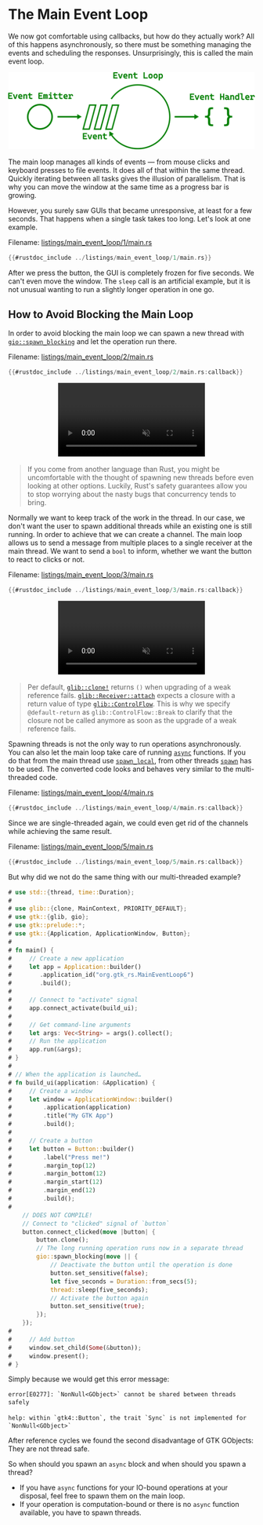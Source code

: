 # The Main Event Loop

We now got comfortable using callbacks, but how do they actually work?
All of this happens asynchronously, so there must be something managing the events and scheduling the responses.
Unsurprisingly, this is called the main event loop.

<div style="text-align:center"><img src="img/main_event_loop.png" alt="Diagram showing the main event loop"/></div>

The main loop manages all kinds of events — from mouse clicks and keyboard presses to file events.
It does all of that within the same thread.
Quickly iterating between all tasks gives the illusion of parallelism.
That is why you can move the window at the same time as a progress bar is growing.


However, you surely saw GUIs that became unresponsive, at least for a few seconds.
That happens when a single task takes too long.
Let's look at one example.

Filename: <a class=file-link href="https://github.com/gtk-rs/gtk4-rs/blob/master/book/listings/main_event_loop/1/main.rs">listings/main_event_loop/1/main.rs</a>

```rust
{{#rustdoc_include ../listings/main_event_loop/1/main.rs}}
```

After we press the button, the GUI is completely frozen for five seconds.
We can't even move the window.
The `sleep` call is an artificial example,
but it is not unusual wanting to run a slightly longer operation in one go.

## How to Avoid Blocking the Main Loop

In order to avoid blocking the main loop we can spawn a new thread with [`gio::spawn_blocking`](https://gtk-rs.org/gtk-rs-core/stable/latest/docs/gio/fn.spawn_blocking.html) and let the operation run there.

Filename: <a class=file-link href="https://github.com/gtk-rs/gtk4-rs/blob/master/book/listings/main_event_loop/2/main.rs">listings/main_event_loop/2/main.rs</a>

```rust
{{#rustdoc_include ../listings/main_event_loop/2/main.rs:callback}}
```

<div style="text-align:center">
 <video autoplay muted loop>
  <source src="vid/main_event_loop_2.webm" type="video/webm">
  <p>A video which shows that after pressing the button, the window can still be moved</p>
 </video>
</div>


> If you come from another language than Rust, you might be uncomfortable with the thought of spawning new threads before even looking at other options.
> Luckily, Rust's safety guarantees allow you to stop worrying about the nasty bugs that concurrency tends to bring.



Normally we want to keep track of the work in the thread.
In our case, we don't want the user to spawn additional threads while an existing one is still running.
In order to achieve that we can create a channel.
The main loop allows us to send a message from multiple places to a single receiver at the main thread.
We want to send a `bool` to inform, whether we want the button to react to clicks or not.

Filename: <a class=file-link href="https://github.com/gtk-rs/gtk4-rs/blob/master/book/listings/main_event_loop/3/main.rs">listings/main_event_loop/3/main.rs</a>

```rust
{{#rustdoc_include ../listings/main_event_loop/3/main.rs:callback}}
```

<div style="text-align:center">
 <video autoplay muted loop>
  <source src="vid/main_event_loop_3.webm" type="video/webm">
  <p>The button now stops being responsive for 10 seconds after being pressed</p>
 </video>
</div>


> Per default, [`glib::clone!`](https://gtk-rs.org/gtk-rs-core/stable/latest/docs/glib/macro.clone.html) returns `()` when upgrading of a weak reference fails.
> [`glib::Receiver::attach`](https://gtk-rs.org/gtk-rs-core/stable/latest/docs/glib/struct.Receiver.html#method.attach) expects a closure with a return value of type [`glib::ControlFlow`](https://gtk-rs.org/gtk-rs-core/stable/latest/docs/glib/enum.ControlFlow.html).
> This is why we specify `@default-return` as `glib::ControlFlow::Break` to clarify that the closure not be called anymore as soon as the upgrade of a weak reference fails.


Spawning threads is not the only way to run operations asynchronously.
You can also let the main loop take care of running [`async`](https://rust-lang.github.io/async-book/) functions.
If you do that from the main thread use [`spawn_local`](https://gtk-rs.org/gtk-rs-core/stable/latest/docs/glib/struct.MainContext.html#method.spawn_local), from other threads [`spawn`](https://gtk-rs.org/gtk-rs-core/stable/latest/docs/glib/struct.MainContext.html#method.spawn) has to be used.
The converted code looks and behaves very similar to the multi-threaded code.

Filename: <a class=file-link href="https://github.com/gtk-rs/gtk4-rs/blob/master/book/listings/main_event_loop/4/main.rs">listings/main_event_loop/4/main.rs</a>

```rust
{{#rustdoc_include ../listings/main_event_loop/4/main.rs:callback}}
```

Since we are single-threaded again, we could even get rid of the channels while achieving the same result.

Filename: <a class=file-link href="https://github.com/gtk-rs/gtk4-rs/blob/master/book/listings/main_event_loop/5/main.rs">listings/main_event_loop/5/main.rs</a>

```rust
{{#rustdoc_include ../listings/main_event_loop/5/main.rs:callback}}
```

But why did we not do the same thing with our multi-threaded example?

```rust ,no_run,compile_fail
# use std::{thread, time::Duration};
# 
# use glib::{clone, MainContext, PRIORITY_DEFAULT};
# use gtk::{glib, gio};
# use gtk::prelude::*;
# use gtk::{Application, ApplicationWindow, Button};
# 
# fn main() {
#     // Create a new application
#     let app = Application::builder()
#        .application_id("org.gtk_rs.MainEventLoop6")
#        .build();
#
#     // Connect to "activate" signal
#     app.connect_activate(build_ui);
# 
#     // Get command-line arguments
#     let args: Vec<String> = args().collect();
#     // Run the application
#     app.run(&args);
# }
# 
# // When the application is launched…
# fn build_ui(application: &Application) {
#     // Create a window
#     let window = ApplicationWindow::builder()
#         .application(application)
#         .title("My GTK App")
#         .build();
# 
#     // Create a button
#     let button = Button::builder()
#         .label("Press me!")
#         .margin_top(12)
#         .margin_bottom(12)
#         .margin_start(12)
#         .margin_end(12)
#         .build();
# 
    // DOES NOT COMPILE!
    // Connect to "clicked" signal of `button`
    button.connect_clicked(move |button| {
        button.clone();
        // The long running operation runs now in a separate thread
        gio::spawn_blocking(move || {
            // Deactivate the button until the operation is done
            button.set_sensitive(false);
            let five_seconds = Duration::from_secs(5);
            thread::sleep(five_seconds);
            // Activate the button again
            button.set_sensitive(true);
        });
    });
# 
#     // Add button
#     window.set_child(Some(&button));
#     window.present();
# }
```

Simply because we would get this error message:

```console
error[E0277]: `NonNull<GObject>` cannot be shared between threads safely

help: within `gtk4::Button`, the trait `Sync` is not implemented for `NonNull<GObject>`
```

After reference cycles we found the second disadvantage of GTK GObjects: They are not thread safe.

So when should you spawn an `async` block and when should you spawn a thread?
- If you have `async` functions for your IO-bound operations at your disposal, feel free to spawn them on the main loop.
- If your operation is computation-bound or there is no `async` function available, you have to spawn threads.
